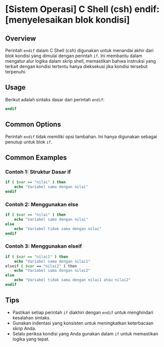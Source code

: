 # [Sistem Operasi] C Shell (csh) endif: [menyelesaikan blok kondisi]

## Overview
Perintah `endif` dalam C Shell (csh) digunakan untuk menandai akhir dari blok kondisi yang dimulai dengan perintah `if`. Ini membantu dalam mengatur alur logika dalam skrip shell, memastikan bahwa instruksi yang terkait dengan kondisi tertentu hanya dieksekusi jika kondisi tersebut terpenuhi.

## Usage
Berikut adalah sintaks dasar dari perintah `endif`:

```csh
endif
```

## Common Options
Perintah `endif` tidak memiliki opsi tambahan. Ini hanya digunakan sebagai penutup untuk blok `if`.

## Common Examples

### Contoh 1: Struktur Dasar if
```csh
if ( $var == "nilai" ) then
    echo "Variabel sama dengan nilai"
endif
```

### Contoh 2: Menggunakan else
```csh
if ( $var == "nilai" ) then
    echo "Variabel sama dengan nilai"
else
    echo "Variabel tidak sama dengan nilai"
endif
```

### Contoh 3: Menggunakan elseif
```csh
if ( $var == "nilai1" ) then
    echo "Variabel sama dengan nilai1"
elseif ( $var == "nilai2" ) then
    echo "Variabel sama dengan nilai2"
else
    echo "Variabel tidak sama dengan nilai1 atau nilai2"
endif
```

## Tips
- Pastikan setiap perintah `if` diakhiri dengan `endif` untuk menghindari kesalahan sintaks.
- Gunakan indentasi yang konsisten untuk meningkatkan keterbacaan skrip Anda.
- Selalu periksa kondisi yang Anda gunakan dalam `if` untuk memastikan logika yang tepat.